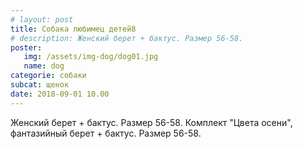 ```yaml
---
# layout: post
title: Собака любимец детей8
# description: Женский берет + бактус. Размер 56-58.
poster:
   img: /assets/img-dog/dog01.jpg
   name: dog
categorie: собаки
subcat: щенок
date: 2018-09-01 10.00
---
```

<p class="exp">Женский берет + бактус. Размер 56-58.  Комплект "Цвета осени", фантазийный берет + бактус. Размер 56-58. </p>
